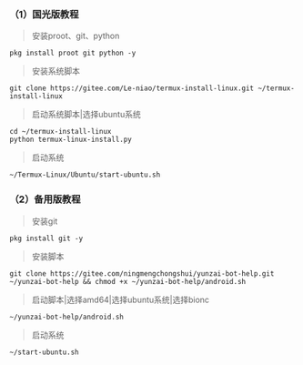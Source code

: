 ### （1）国光版教程
>安装proot、git、python
```
pkg install proot git python -y
```
>安装系统脚本
```
git clone https://gitee.com/Le-niao/termux-install-linux.git ~/termux-install-linux
```
>启动系统脚本|选择ubuntu系统
```
cd ~/termux-install-linux
python termux-linux-install.py
```
>启动系统
```
~/Termux-Linux/Ubuntu/start-ubuntu.sh
```
### （2）备用版教程
>安装git
```
pkg install git -y
```
>安装脚本
```
git clone https://gitee.com/ningmengchongshui/yunzai-bot-help.git  ~/yunzai-bot-help && chmod +x ~/yunzai-bot-help/android.sh
```
>启动脚本|选择amd64|选择ubuntu系统|选择bionc
```
~/yunzai-bot-help/android.sh
```
>启动系统
```
~/start-ubuntu.sh
```
